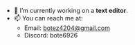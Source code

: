 - 🔭 I’m currently working on a **text editor**.
- 📫 You can reach me at:
  - Email: botez4204@gmail.com
  - Discord: bote6926
 
<!--
**cloudfluffy/cloudfluffy** is a ✨ _special_ ✨ repository because its `README.md` (this file) appears on your GitHub profile.

Here are some ideas to get you started:

- 🔭 I’m currently working on ...
- 🌱 I’m currently learning ...
- 👯 I’m looking to collaborate on ...
- 🤔 I’m looking for help with ...
- 💬 Ask me about ...
- 📫 How to reach me: ...
- 😄 Pronouns: ...
- ⚡ Fun fact: ...
-->
